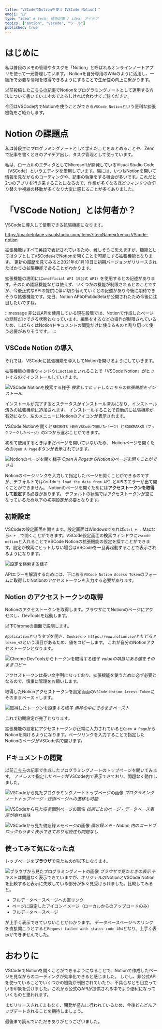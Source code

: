 ```yaml
---
title: "VSCodeでNotionを使う【VSCode Notion】"
emoji: "💎"
type: "idea" # tech: 技術記事 / idea: アイデア
topics: ["notion", "vscode", "ツール"]
published: true
---
```


# はじめに

私は普段のメモの管理やタスクを「Notion」と呼ばれるオンラインノートアプリを使って一元管理しています。
Notionを自分専用のWikiのように活用し、一箇所で必要な情報を取得できるようにすることで生産性の向上に繋がります。

以前投稿した[こちらの記事](https://zenn.dev/ryuu/articles/8f7513d83f05c77d06a3)でNotionをプログラミングノートとして運用する方法について書いていますのでよろしければ合わせてご覧ください。

今回はVSCode内でNotionを使うことができる`VSCode Notion`という便利な拡張機能をご紹介します。

# Notion の課題点

私は普段主にプログラミングノートとして学んだことをまとめることや、Zennで記事を書くときのアイデア出し、タスク管理として使っています。

私は、ローカルのエディタとしてMicrosoftが開発しているVisual Studio Code（VSCode）というエディタを愛用しています。隣には、いつもNotionを開いて情報を見ながらのコーディングや、記事の執筆をする機会が多いです。これだと2つのアプリを行き来することになるので、作業が多くなるほどウィンドウの切り替えや視線の移動が多くなり大変に感じることが多くありました。

# 「VSCode Notion」とは何者か？

VSCodeに導入して使用できる拡張機能になります。

https://marketplace.visualstudio.com/items?itemName=frenco.VScode-notion

拡張機能はすべて英語で表記されているため、難しそうに思えますが、機能としてはタブとしてVSCode内でNotionを開くことを可能にする拡張機能となります。
更新の履歴を見てみると2021年の1月10日に初期バージョンがリリースされたばかりの拡張機能であることがわかります。

拡張機能の説明には`unofficial API（非公式 API）`を使用するとの記述があります。そのため認証機能などは使えず、いくつかの機能が制限されるとのことですが、今後正式なAPIの提供に伴い切り替えていくとの記述があり今後に期待できそうな拡張機能です。先日、Notion APIのPublicBetaが公開されたため今後に注目したいですね。

:::message
非公式APIを使用している現在段階では、Notionで作成したページの閲覧だけできる状態となっています。編集をするなどの操作が制限されているため、しばらくはNotionドキュメントの閲覧だけに使えるものと割り切って使う必要がありそうです。
:::

## VSCode Notion の導入

それでは、VSCodeに拡張機能を導入してNotionを開けるようにしていきます。

拡張機能の検索ウィンドウに`notion`といれることで「VSCode Notion」がヒットするのでインストールしていきます。

![VSCode Notionを検索する様子](https://storage.googleapis.com/zenn-user-upload/6i6uzl1kglf3dqx7d27trlev3v5m)
*検索してヒットしたこちらの拡張機能をインストール*

インストールが完了するとステータスがインストール済みになり、インストール済みの拡張機能に追加されます。
インストールすることで自動的に拡張機能が有効になり、左のメニューにNotionのアイコンが表示されます。

VSCode Notionを開くと`RECENTS（最近VSCodeで開いたページ）`と`BOOKMARKS（ブックマークしたページ）`の2つから選ぶことができます。

初めて使用するときはまだページを開いていないため、 Notionページを開くための`Open A Page`ボタンが表示されています。

![Notionのページを開く様子](https://storage.googleapis.com/zenn-user-upload/xcvqs9sr5jdgobphsr9t3i9tmgdf)
*Open A PageからNotionのページを開くことができる*

Notionのページリンクを入力して指定したページを開くことができるのですが、デフォルトでは`Couldn't load the data from API.`とAPIのエラーが出て開くことができません。
Notionのページを開くためには**アクセストークンを取得して設定**する必要があります。
デフォルトの状態ではアクセストークンが空になっているため以下の初期設定が必要となります。

## 初期設定

VSCodeの設定画面を開きます。設定画面はWindowsであれば`ctrl + ,` Macなら`⌘ + ,`で開くことができます。VSCode設定画面の検索ウィンドウに`vscode notion`と入れることでVSCode Notionの拡張機能の設定を探すことができます。設定が検索にヒットしない場合はVSCodeを一旦再起動することで表示されるようになります。

![設定を検索する様子](https://storage.googleapis.com/zenn-user-upload/f11qaiyywgrk22clorltljb788n7)

APIエラーを解消するためには、下にある`VSCode Notion Access Token`のフォームに取得したNotionのアクセストークンを入力する必要があります。

## Notion のアクセストークンの取得

Notionのアクセストークンを取得します。ブラウザにてNotionのページにアクセスし、DevToolsを起動します。

以下Chromeの画面で説明します。

`Application`というタブを開き、`Cookies > https://www.notion.so/`とたどると`token_v2`という項目があるため、値をコピーします。
これが自分のNotionアクセストークンとなります。

![Chrome DevToolsからトークンを取得する様子](https://storage.googleapis.com/zenn-user-upload/vg3rhxbtu5tnwg1582frn4iss0q1)
*valueの項目にある値をそのままコピー*

アクセストークンは長い文字列になっており、拡張機能を使うために必ず必要となるので、慎重に管理をお願いします。

取得したNotionアクセストークンを設定画面の`VSCode Notion Access Token`にそのままペーストします。

![取得したトークンを設定する様子](https://storage.googleapis.com/zenn-user-upload/g6yakw9g75hx8eh6zjssg38fu5q2)
*赤枠の中にそのままペースト*

これで初期設定が完了となります。

拡張機能の設定にアクセストークンが正常に入力されていると`Open A Page`からNotionを開けるようになります。ページリンクを入力することで指定したNotionのページがVSCode内で開けます。

## ドキュメントの閲覧

以前[こちら](https://zenn.dev/ryuu/articles/8f7513d83f05c77d06a3)の記事で作成したプログラミングノートのトップページを開いてみます。
アドレスで指定したページがVSCode内で表示できており、問題なく動作しました。

![VSCodeから見たプログラミングノートトップページの画像](https://storage.googleapis.com/zenn-user-upload/oflnx8dsbnzpxr63rj5d4r9do9cp)
*プログラミングノートトップページ - 技術ページへの遷移も可能*

![VSCodeから見た技術個別ページの画像](https://storage.googleapis.com/zenn-user-upload/ieji7rr5hhhk4bwse6gnbskul1an)
*技術ごとのページ - データベース表示が崩れ気味*

![VSCodeから見た備忘録メモページの画像](https://storage.googleapis.com/zenn-user-upload/ykolgfd6cuzhuhy3tvzogz3ygd1i)
*備忘録メモ - Notion 内のコードブロックもうまく表示できており可読性も問題なし*

## 使ってみて気になった点

トップページを**ブラウザ**で見たものが以下になります。

![ブラウザから見たプログラミングノートの画像](https://storage.googleapis.com/zenn-user-upload/vi6278kahmdn2188fjqxuvuwiozy)
*ブラウザで見たときの表示*
テキストは問題なく表示できていますが、オリジナルのNotionとVSCode Notionを比較すると表示に失敗している部分が多々見受けられました。比較してみると。

- フルデータベースページへの直リンク
- ページに設定したアイコンイメージ（ローカルからのアップロードのみ）
- フルデータベースページ

が上手く表示できていないことがわかります。
データベースページヘのリンクを直接開こうとすると`Request failed with status code 404`となり、上手く表示ができませんでした。

# おわりに

VSCodeでNotionを開くことができるようになることで、Notionで作成したページを見ながらのコーディングが効率化できると感じました。
しかし、非公式APIを使っていることでいくつかの機能が制限されていたり、不具合なども目立っている印象を受けました。これから公式のAPIが提供される中でより便利になっていくものと思われます。

まだリリースされてまもなく、開発が盛んに行われているため、今後どんどんアップデートされることを期待しましょう。

最後まで読んでいただきありがとうございました。